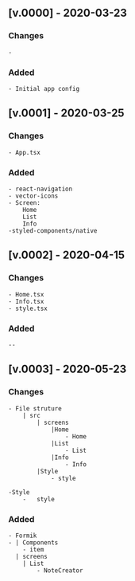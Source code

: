 ## [v.0000] - 2020-03-23

### Changes

    - 

### Added

    - Initial app config



## [v.0001] - 2020-03-25

### Changes

    - App.tsx

### Added

    - react-navigation
    - vector-icons
    - Screen:
        Home
        List
        Info
    -styled-components/native
## [v.0002] - 2020-04-15

### Changes

    - Home.tsx
    - Info.tsx
    - style.tsx 

### Added

    --
## [v.0003] - 2020-05-23

### Changes

    - File struture 
        | src 
            | screens
                |Home 
                    - Home
                |List
                    - List  
                |Info
                    - Info  
            |Style
                - style 

    -Style 
        -   style
### Added

    - Formik
    - | Components 
        - item
      | screens
        | List
            - NoteCreator









